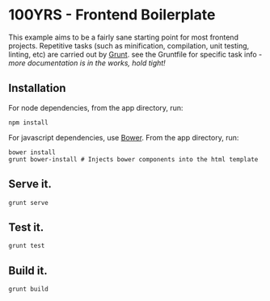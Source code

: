 100YRS - Frontend Boilerplate
===

This example aims to be a fairly sane starting point for most frontend projects. Repetitive tasks (such as minification, compilation, unit testing, linting, etc) are carried out by [Grunt](http://gruntjs.com/). see the Gruntfile for specific task info - _more documentation is in the works, hold tight!_

Installation
---
For node dependencies, from the app directory, run:

	npm install
		
For javascript dependencies, use [Bower](http://bower.io/). From the app directory, run:

	bower install
	grunt bower-install # Injects bower components into the html template
		
Serve it.
---
	grunt serve
		
Test it.
---
	grunt test
		
Build it.
---
	grunt build
		